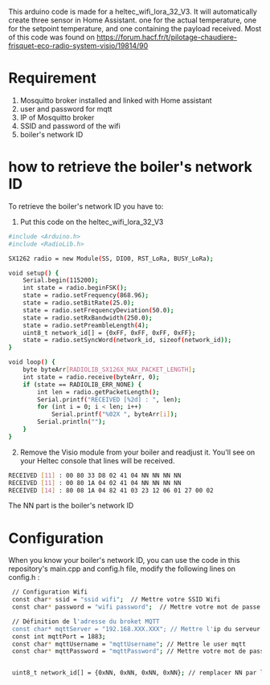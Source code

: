 This arduino code is made for a heltec_wifi_lora_32_V3. 
It will automatically create three sensor in Home Assistant. one for the actual temperature, one for the setpoint temperature, and one containing the payload received.
Most of this code was found on https://forum.hacf.fr/t/pilotage-chaudiere-frisquet-eco-radio-system-visio/19814/90
 
# Requirement

1. Mosquitto broker installed and linked with Home assistant
2. user and password for mqtt 
3. IP of Mosquitto broker
4. SSID and password of the wifi
5. boiler's network ID

# how to retrieve the boiler's network ID

To retrieve the boiler's network ID you have to: 

1. Put this code on the heltec_wifi_lora_32_V3
```bash
#include <Arduino.h>
#include <RadioLib.h>

SX1262 radio = new Module(SS, DIO0, RST_LoRa, BUSY_LoRa); 

void setup() {
    Serial.begin(115200);
    int state = radio.beginFSK();
    state = radio.setFrequency(868.96);
    state = radio.setBitRate(25.0);
    state = radio.setFrequencyDeviation(50.0);
    state = radio.setRxBandwidth(250.0);
    state = radio.setPreambleLength(4);
    uint8_t network_id[] = {0xFF, 0xFF, 0xFF, 0xFF};
    state = radio.setSyncWord(network_id, sizeof(network_id));
}

void loop() {
    byte byteArr[RADIOLIB_SX126X_MAX_PACKET_LENGTH];
    int state = radio.receive(byteArr, 0);
    if (state == RADIOLIB_ERR_NONE) {
        int len = radio.getPacketLength();
        Serial.printf("RECEIVED [%2d] : ", len);
        for (int i = 0; i < len; i++) 
            Serial.printf("%02X ", byteArr[i]);
        Serial.println("");
    }
}
```
2. Remove the Visio module from your boiler and readjust it. You'll see on your Heltec console that lines will be received.

```bash
RECEIVED [11] : 00 80 33 D8 02 41 04 NN NN NN NN 
RECEIVED [11] : 00 80 1A 04 02 41 04 NN NN NN NN 
RECEIVED [14] : 80 08 1A 04 82 41 03 23 12 06 01 27 00 02
```
The NN part is the boiler's network ID

# Configuration

When you know your boiler's network ID, you can use the code in this repository's main.cpp and config.h file, modify the following lines on config.h :
```bash
 // Configuration Wifi
 const char* ssid = "ssid wifi";  // Mettre votre SSID Wifi
 const char* password = "wifi password";  // Mettre votre mot de passe Wifi

 // Définition de l'adresse du broket MQTT
 const char* mqttServer = "192.168.XXX.XXX"; // Mettre l'ip du serveur mqtt
 const int mqttPort = 1883;
 const char* mqttUsername = "mqttUsername"; // Mettre le user mqtt
 const char* mqttPassword = "mqttPassword"; // Mettre votre mot de passe mqtt


 uint8_t network_id[] = {0xNN, 0xNN, 0xNN, 0xNN}; // remplacer NN par le network id de la chaudière
```
